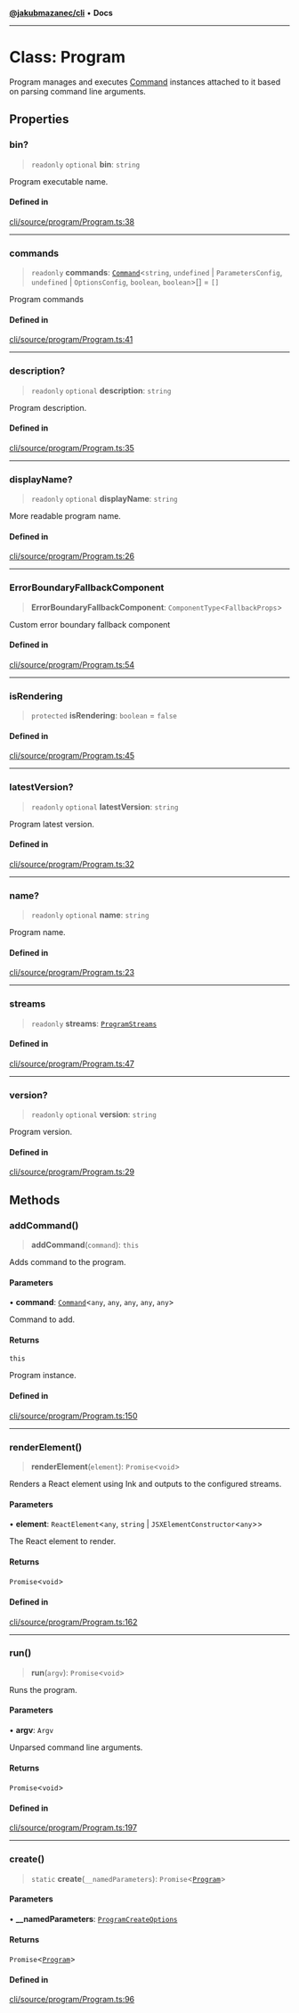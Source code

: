 [**@jakubmazanec/cli**](../README.md) • **Docs**

---

# Class: Program

Program manages and executes [Command](Command.md) instances attached to it based on parsing command
line arguments.

## Properties

### bin?

> `readonly` `optional` **bin**: `string`

Program executable name.

#### Defined in

[cli/source/program/Program.ts:38](https://github.com/jakubmazanec/tools/blob/d628f137f5fc7b1bea261e1e59d468d8339ed884/packages/cli/source/program/Program.ts#L38)

---

### commands

> `readonly` **commands**: [`Command`](Command.md)\<`string`, `undefined` \| `ParametersConfig`,
> `undefined` \| `OptionsConfig`, `boolean`, `boolean`\>[] = `[]`

Program commands

#### Defined in

[cli/source/program/Program.ts:41](https://github.com/jakubmazanec/tools/blob/d628f137f5fc7b1bea261e1e59d468d8339ed884/packages/cli/source/program/Program.ts#L41)

---

### description?

> `readonly` `optional` **description**: `string`

Program description.

#### Defined in

[cli/source/program/Program.ts:35](https://github.com/jakubmazanec/tools/blob/d628f137f5fc7b1bea261e1e59d468d8339ed884/packages/cli/source/program/Program.ts#L35)

---

### displayName?

> `readonly` `optional` **displayName**: `string`

More readable program name.

#### Defined in

[cli/source/program/Program.ts:26](https://github.com/jakubmazanec/tools/blob/d628f137f5fc7b1bea261e1e59d468d8339ed884/packages/cli/source/program/Program.ts#L26)

---

### ErrorBoundaryFallbackComponent

> **ErrorBoundaryFallbackComponent**: `ComponentType`\<`FallbackProps`\>

Custom error boundary fallback component

#### Defined in

[cli/source/program/Program.ts:54](https://github.com/jakubmazanec/tools/blob/d628f137f5fc7b1bea261e1e59d468d8339ed884/packages/cli/source/program/Program.ts#L54)

---

### isRendering

> `protected` **isRendering**: `boolean` = `false`

#### Defined in

[cli/source/program/Program.ts:45](https://github.com/jakubmazanec/tools/blob/d628f137f5fc7b1bea261e1e59d468d8339ed884/packages/cli/source/program/Program.ts#L45)

---

### latestVersion?

> `readonly` `optional` **latestVersion**: `string`

Program latest version.

#### Defined in

[cli/source/program/Program.ts:32](https://github.com/jakubmazanec/tools/blob/d628f137f5fc7b1bea261e1e59d468d8339ed884/packages/cli/source/program/Program.ts#L32)

---

### name?

> `readonly` `optional` **name**: `string`

Program name.

#### Defined in

[cli/source/program/Program.ts:23](https://github.com/jakubmazanec/tools/blob/d628f137f5fc7b1bea261e1e59d468d8339ed884/packages/cli/source/program/Program.ts#L23)

---

### streams

> `readonly` **streams**: [`ProgramStreams`](../type-aliases/ProgramStreams.md)

#### Defined in

[cli/source/program/Program.ts:47](https://github.com/jakubmazanec/tools/blob/d628f137f5fc7b1bea261e1e59d468d8339ed884/packages/cli/source/program/Program.ts#L47)

---

### version?

> `readonly` `optional` **version**: `string`

Program version.

#### Defined in

[cli/source/program/Program.ts:29](https://github.com/jakubmazanec/tools/blob/d628f137f5fc7b1bea261e1e59d468d8339ed884/packages/cli/source/program/Program.ts#L29)

## Methods

### addCommand()

> **addCommand**(`command`): `this`

Adds command to the program.

#### Parameters

• **command**: [`Command`](Command.md)\<`any`, `any`, `any`, `any`, `any`\>

Command to add.

#### Returns

`this`

Program instance.

#### Defined in

[cli/source/program/Program.ts:150](https://github.com/jakubmazanec/tools/blob/d628f137f5fc7b1bea261e1e59d468d8339ed884/packages/cli/source/program/Program.ts#L150)

---

### renderElement()

> **renderElement**(`element`): `Promise`\<`void`\>

Renders a React element using Ink and outputs to the configured streams.

#### Parameters

• **element**: `ReactElement`\<`any`, `string` \| `JSXElementConstructor`\<`any`\>\>

The React element to render.

#### Returns

`Promise`\<`void`\>

#### Defined in

[cli/source/program/Program.ts:162](https://github.com/jakubmazanec/tools/blob/d628f137f5fc7b1bea261e1e59d468d8339ed884/packages/cli/source/program/Program.ts#L162)

---

### run()

> **run**(`argv`): `Promise`\<`void`\>

Runs the program.

#### Parameters

• **argv**: `Argv`

Unparsed command line arguments.

#### Returns

`Promise`\<`void`\>

#### Defined in

[cli/source/program/Program.ts:197](https://github.com/jakubmazanec/tools/blob/d628f137f5fc7b1bea261e1e59d468d8339ed884/packages/cli/source/program/Program.ts#L197)

---

### create()

> `static` **create**(`__namedParameters`): `Promise`\<[`Program`](Program.md)\>

#### Parameters

• **\_\_namedParameters**: [`ProgramCreateOptions`](../type-aliases/ProgramCreateOptions.md)

#### Returns

`Promise`\<[`Program`](Program.md)\>

#### Defined in

[cli/source/program/Program.ts:96](https://github.com/jakubmazanec/tools/blob/d628f137f5fc7b1bea261e1e59d468d8339ed884/packages/cli/source/program/Program.ts#L96)
